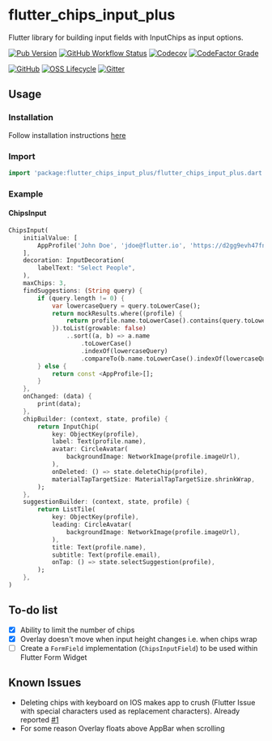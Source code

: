 # flutter_chips_input_plus

Flutter library for building input fields with InputChips as input options.

[![Pub Version](https://img.shields.io/pub/v/flutter_chips_input_plus?style=for-the-badge)](https://pub.dev/packages/flutter_chips_input_plus)
[![GitHub Workflow Status](https://img.shields.io/github/workflow/status/danvick/flutter_chips_input_plus/CI?style=for-the-badge)](https://github.com/danvick/flutter_chips_input_plus/actions?query=workflow%3ACI)
[![Codecov](https://img.shields.io/codecov/c/github/danvick/flutter_chips_input_plus?style=for-the-badge)](https://codecov.io/gh/danvick/flutter_chips_input_plus/)
[![CodeFactor Grade](https://img.shields.io/codefactor/grade/github/danvick/flutter_chips_input_plus?style=for-the-badge)](https://www.codefactor.io/repository/github/danvick/flutter_chips_input_plus)

[![GitHub](https://img.shields.io/github/license/danvick/flutter_chips_input_plus?style=for-the-badge)](https://github.com/danvick/flutter_chips_input_plus/blob/master/LICENSE)
[![OSS Lifecycle](https://img.shields.io/osslifecycle/danvick/flutter_chips_input_plus?style=for-the-badge)](#support)
[![Gitter](https://img.shields.io/gitter/room/danvick/flutter_form_builder?style=for-the-badge)](https://gitter.im/flutter_form_builder/community?utm_source=badge&utm_medium=badge&utm_campaign=pr-badge&utm_content=badge)

## Usage

### Installation

Follow installation instructions [here](https://pub.dartlang.org/packages/flutter_chips_input_plus#-installing-tab-)

### Import

```dart
import 'package:flutter_chips_input_plus/flutter_chips_input_plus.dart';
```

### Example

#### ChipsInput

```dart
ChipsInput(
    initialValue: [
        AppProfile('John Doe', 'jdoe@flutter.io', 'https://d2gg9evh47fn9z.cloudfront.net/800px_COLOURBOX4057996.jpg')
    ],
    decoration: InputDecoration(
        labelText: "Select People",
    ),
    maxChips: 3,
    findSuggestions: (String query) {
        if (query.length != 0) {
            var lowercaseQuery = query.toLowerCase();
            return mockResults.where((profile) {
                return profile.name.toLowerCase().contains(query.toLowerCase()) || profile.email.toLowerCase().contains(query.toLowerCase());
            }).toList(growable: false)
                ..sort((a, b) => a.name
                    .toLowerCase()
                    .indexOf(lowercaseQuery)
                    .compareTo(b.name.toLowerCase().indexOf(lowercaseQuery)));
        } else {
            return const <AppProfile>[];
        }
    },
    onChanged: (data) {
        print(data);
    },
    chipBuilder: (context, state, profile) {
        return InputChip(
            key: ObjectKey(profile),
            label: Text(profile.name),
            avatar: CircleAvatar(
                backgroundImage: NetworkImage(profile.imageUrl),
            ),
            onDeleted: () => state.deleteChip(profile),
            materialTapTargetSize: MaterialTapTargetSize.shrinkWrap,
        );
    },
    suggestionBuilder: (context, state, profile) {
        return ListTile(
            key: ObjectKey(profile),
            leading: CircleAvatar(
                backgroundImage: NetworkImage(profile.imageUrl),
            ),
            title: Text(profile.name),
            subtitle: Text(profile.email),
            onTap: () => state.selectSuggestion(profile),
        );
    },
)
```

## To-do list

- [x] Ability to limit the number of chips
- [x] Overlay doesn't move when input height changes i.e. when chips wrap
- [ ] Create a `FormField` implementation (`ChipsInputField`) to be used within Flutter Form Widget

## Known Issues

- Deleting chips with keyboard on IOS makes app to crush (Flutter Issue with special characters used as replacement characters). Already reported [#1](https://github.com/danvick/flutter_chips_input/issues/1)
- For some reason Overlay floats above AppBar when scrolling
